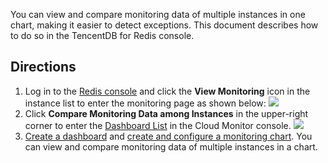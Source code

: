 You can view and compare monitoring data of multiple instances in one chart, making it easier to detect exceptions. This document describes how to do so in the TencentDB for Redis console.

## Directions
1. Log in to the [Redis console](https://console.cloud.tencent.com/redis) and click the **View Monitoring** icon in the instance list to enter the monitoring page as shown below:
![](https://main.qcloudimg.com/raw/33bb9c3f825ee28b95e8546e1fddfb2f.png)
2. Click **Compare Monitoring Data among Instances** in the upper-right corner to enter the [Dashboard List](https://console.cloud.tencent.com/monitor/dashboard2/) in the Cloud Monitor console.
![](https://main.qcloudimg.com/raw/52e9a0dec25d8dcaab9d1cbeceb117ba.png)
3. [Create a dashboard](https://intl.cloud.tencent.com/document/product/248/38468) and [create and configure a monitoring chart](https://intl.cloud.tencent.com/document/product/248/38477). You can view and compare monitoring data of multiple instances in a chart.

